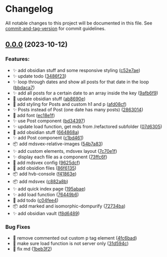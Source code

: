 # Changelog

All notable changes to this project will be documented in this file. See [commit-and-tag-version](https://github.com/absolute-version/commit-and-tag-version) for commit guidelines.

## [0.0.0](https://github.com/henrikvilhelmberglund/learned/compare/v0.0.13...v0.0.0) (2023-10-12)


### Features:

* :sparkles: add obsidian stuff and some responsive styling ([c52e7ae](https://github.com/henrikvilhelmberglund/learned/commit/c52e7ae9b882576fb3816f4541dbc1d67ddaffc1))
* :sparkles: update todo ([3486f23](https://github.com/henrikvilhelmberglund/learned/commit/3486f230c5aca5e82e39777a296cc5a7e3aaba8e))
* :sparkles: loop through dates and show all posts for that date in the loop ([bbdaca7](https://github.com/henrikvilhelmberglund/learned/commit/bbdaca70059ed684e9fceec6e7d3fbb12ab63ea7))
* :sparkles: add all posts for a certain date to an array inside the key ([9afb6f9](https://github.com/henrikvilhelmberglund/learned/commit/9afb6f90356d09656bec0110b949b539f142fe79))
* :memo: update obsidian stuff ([ab8690e](https://github.com/henrikvilhelmberglund/learned/commit/ab8690eea1db4ad4b74f309a73c67f49ce4a6036))
* :lipstick: add styling for Posts and custom h1 and p ([afd08cf](https://github.com/henrikvilhelmberglund/learned/commit/afd08cf12ccf13562aa338a83e8c73cbc91bbd67))
* :sparkles: Posts instead of Post (one date has many posts) ([2863014](https://github.com/henrikvilhelmberglund/learned/commit/28630142d7580dd24c9a0b1a6fbfe7af993f5ebd))
* :lipstick: add font ([ec18e1f](https://github.com/henrikvilhelmberglund/learned/commit/ec18e1f321b934ea88042a90b3ca858371f04dfb))
* :sparkles: use Post component ([bd34397](https://github.com/henrikvilhelmberglund/learned/commit/bd34397cd87b311b2aa359a4fb6e8563d7b311f3))
* :sparkles: update load function, get mds from /refactored subfolder ([07d6305](https://github.com/henrikvilhelmberglund/learned/commit/07d63054033d0e1a03ac2b77f9e70aec19fc71d7))
* :memo: add obsidian stuff ([664868a](https://github.com/henrikvilhelmberglund/learned/commit/664868a58405285635e1480b905d334094db7651))
* :sparkles: add Post component ([c1bd461](https://github.com/henrikvilhelmberglund/learned/commit/c1bd46143d9b917a48ee1007f255413f04869d6c))
* :package: add mdsvex-relative-images ([54b7a83](https://github.com/henrikvilhelmberglund/learned/commit/54b7a839440438b5d1c59f3cb88e8abe1d63c5c5))
* :sparkles: add custom elements, mdsvex layout ([7c70e1f](https://github.com/henrikvilhelmberglund/learned/commit/7c70e1f28035c28b0dabe2a6b31e7538b706b1c1))
* :sparkles: display each file as a component ([73ffc6f](https://github.com/henrikvilhelmberglund/learned/commit/73ffc6f2dd824cff9771d9c6e40a3a6eab7d659d))
* :wrench: add mdsvex config ([9625dcf](https://github.com/henrikvilhelmberglund/learned/commit/9625dcf38431f47b704f3f4b27265d1ee62124c6))
* :memo: add obsidion files ([86f6135](https://github.com/henrikvilhelmberglund/learned/commit/86f613594e26eddaa91cbcd98277829996792f48))
* :package: add hvb-console ([f41863e](https://github.com/henrikvilhelmberglund/learned/commit/f41863eba5de5ba5e1664d87d823d21522c331e7))
* :package: add mdsvex ([c882a8b](https://github.com/henrikvilhelmberglund/learned/commit/c882a8bbb53dd6970910e670a2b060732f82c101))
* :sparkles: add quick index page ([195abae](https://github.com/henrikvilhelmberglund/learned/commit/195abaef264ae8e0963cdafdb45a76f30867d209))
* :sparkles: add load function ([76449b6](https://github.com/henrikvilhelmberglund/learned/commit/76449b6f044020e800f16a5656c97158c2c70574))
* :memo: add todo ([c04fee4](https://github.com/henrikvilhelmberglund/learned/commit/c04fee44e641ee3834ac9785599724fffc061136))
* :package: add marked and isomorphic-dompurify ([72734ba](https://github.com/henrikvilhelmberglund/learned/commit/72734ba4de3bb89c83d3bae9c2ccb2343ad42c3b))
* :sparkles: add obsidian vault ([f8d6489](https://github.com/henrikvilhelmberglund/learned/commit/f8d64890fe1d43b958c16cfe7db79b70cc2237d7))


### Bug Fixes

* :bug: remove commented out custom p tag element ([4fc6bad](https://github.com/henrikvilhelmberglund/learned/commit/4fc6bad1e6fc2954bdc32bc6ce3b5dc2c5c90572))
* :bug: make sure load function is not server only ([31d594c](https://github.com/henrikvilhelmberglund/learned/commit/31d594caa1ebae327ad29445ff31b50f5f0ef206))
* :bug: fix md ([1beb3f2](https://github.com/henrikvilhelmberglund/learned/commit/1beb3f2c22065cdef948da393ab6587fe1c7f2ea))

